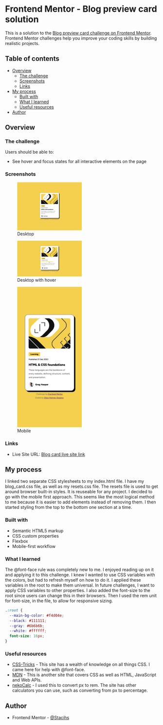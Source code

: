 # Frontend Mentor - Blog preview card solution

This is a solution to the [Blog preview card challenge on Frontend Mentor](https://www.frontendmentor.io/challenges/blog-preview-card-ckPaj01IcS). Frontend Mentor challenges help you improve your coding skills by building realistic projects.

## Table of contents

- [Overview](#overview)
  - [The challenge](#the-challenge)
  - [Screenshots](#screenshots)
  - [Links](#links)
- [My process](#my-process)
  - [Built with](#built-with)
  - [What I learned](#what-i-learned)
  - [Useful resources](#useful-resources)
- [Author](#author)

## Overview

### The challenge

Users should be able to:

- See hover and focus states for all interactive elements on the page

### Screenshots

<figure>
  <img src="completed-blog-preview-card-desktop.png" width="50%" alt="Blog card on desktop">
  <figcaption>Desktop</figcaption>
</figure>
<figure>
  <img src="completed-blog-preview-card-desktop-hover.png" width="50%" alt="Blog card on desktop with hover">
  <figcaption>Desktop with hover</figcaption>
</figure>
<figure>
  <img src="completed-blog-preview-card-mobile.png" width="50%" height="25%" alt="Blog card on mobile">
  <figcaption>Mobile</figcaption>
</figure>

### Links

- Live Site URL: [Blog card live site link](https://staci-blog-preview-card.netlify.app)

## My process

I linked two separate CSS stylesheets to my index.html file. I have my blog_card.css file, as well as my resets.css file. The resets file is used to get around browser built-in styles. It is reuseable for any project. I decided to go with the mobile first approach. This seems like the most logical method to me because it is easier to add elements instead of removing them. I then started styling from the top to the bottom one section at a time.

### Built with

- Semantic HTML5 markup
- CSS custom properties
- Flexbox
- Mobile-first workflow

### What I learned

The @font-face rule was completely new to me. I enjoyed reading up on it and applying it to this challenge. I knew I wanted to use CSS variables with the colors, but had to refresh myself on how to do it. I applied these variables in the root to make them universal. In future challenges, I want to apply CSS variables to other properties. I also added the font-size to the root since users can change this in their browsers. Then I used the rem unit for font-size, in the file, to allow for responsive sizing.

```css
.:root {
  --main-bg-color: #f4d04e;
  --black: #111111;
  --gray: #6b6b6b;
  --white: #ffffff;
  font-size: 16px;
}
```

### Useful resources

- [CSS-Tricks](https://css-tricks.com/) - This site has a wealth of knowledge on all things CSS. I came here for help with @font-face.
- [MDN](https://developer.mozilla.org/en-US/) - This is another site that covers CSS as well as HTML, JavaScript and Web APIs.
- [nekoCalc](https://nekocalc.com/) - I used this to convert px to rem. The site has other calculators you can use, such as converting from px to percentage.

## Author

- Frontend Mentor - [@Stacihs](https://www.frontendmentor.io/profile/Stacihs/solutions)
